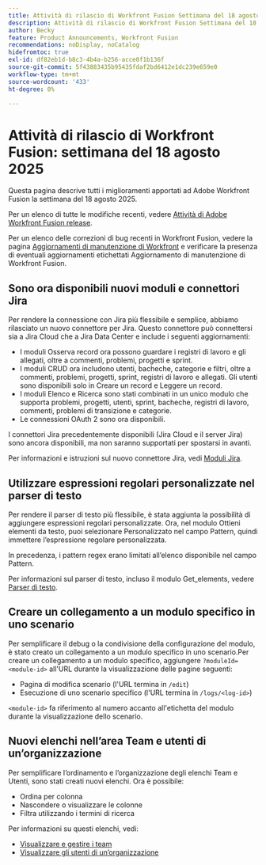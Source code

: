 ```yaml
---
title: Attività di rilascio di Workfront Fusion Settimana del 18 agosto 2025
description: Attività di rilascio di Workfront Fusion Settimana del 18 agosto 2025
author: Becky
feature: Product Announcements, Workfront Fusion
recommendations: noDisplay, noCatalog
hidefromtoc: true
exl-id: df82eb1d-b8c3-4b4a-b256-acce0f1b136f
source-git-commit: 5f43883435b95435fdaf2bd6412e1dc239e659e0
workflow-type: tm+mt
source-wordcount: '433'
ht-degree: 0%

---
```


# Attività di rilascio di Workfront Fusion: settimana del 18 agosto 2025

Questa pagina descrive tutti i miglioramenti apportati ad Adobe Workfront Fusion la settimana del 18 agosto 2025.

Per un elenco di tutte le modifiche recenti, vedere [Attività di Adobe Workfront Fusion release](/help/workfront-fusion/fusion-product-releases/fusion-release-activity.md).

Per un elenco delle correzioni di bug recenti in Workfront Fusion, vedere la pagina [Aggiornamenti di manutenzione di Workfront](https://experienceleague.adobe.com/it/docs/workfront-known-issues/releases/current-updates) e verificare la presenza di eventuali aggiornamenti etichettati Aggiornamento di manutenzione di Workfront Fusion.

## Sono ora disponibili nuovi moduli e connettori Jira

Per rendere la connessione con Jira più flessibile e semplice, abbiamo rilasciato un nuovo connettore per Jira. Questo connettore può connettersi sia a Jira Cloud che a Jira Data Center e include i seguenti aggiornamenti:

* I moduli Osserva record ora possono guardare i registri di lavoro e gli allegati, oltre a commenti, problemi, progetti e sprint.
* I moduli CRUD ora includono utenti, bacheche, categorie e filtri, oltre a commenti, problemi, progetti, sprint, registri di lavoro e allegati. Gli utenti sono disponibili solo in Creare un record e Leggere un record.
* I moduli Elenco e Ricerca sono stati combinati in un unico modulo che supporta problemi, progetti, utenti, sprint, bacheche, registri di lavoro, commenti, problemi di transizione e categorie.
* Le connessioni OAuth 2 sono ora disponibili.

I connettori Jira precedentemente disponibili (Jira Cloud e il server Jira) sono ancora disponibili, ma non saranno supportati per spostarsi in avanti.

Per informazioni e istruzioni sul nuovo connettore Jira, vedi [Moduli Jira](/help/workfront-fusion/references/apps-and-modules/third-party-connectors/jira-modules-new.md).

## Utilizzare espressioni regolari personalizzate nel parser di testo

Per rendere il parser di testo più flessibile, è stata aggiunta la possibilità di aggiungere espressioni regolari personalizzate. Ora, nel modulo Ottieni elementi da testo, puoi selezionare Personalizzato nel campo Pattern, quindi immettere l’espressione regolare personalizzata.

In precedenza, i pattern regex erano limitati all’elenco disponibile nel campo Pattern.

Per informazioni sul parser di testo, incluso il modulo Get_elements, vedere [Parser di testo](/help/workfront-fusion/references/apps-and-modules/tools-and-transformers/text-parser.md).

## Creare un collegamento a un modulo specifico in uno scenario

Per semplificare il debug o la condivisione della configurazione del modulo, è stato creato un collegamento a un modulo specifico in uno scenario.Per creare un collegamento a un modulo specifico, aggiungere `?moduleId=<module-id>` all&#39;URL durante la visualizzazione delle pagine seguenti:

* Pagina di modifica scenario (l&#39;URL termina in `/edit`)
* Esecuzione di uno scenario specifico (l&#39;URL termina in `/logs/<log-id>`)

`<module-id>` fa riferimento al numero accanto all&#39;etichetta del modulo durante la visualizzazione dello scenario.

## Nuovi elenchi nell’area Team e utenti di un’organizzazione

Per semplificare l’ordinamento e l’organizzazione degli elenchi Team e Utenti, sono stati creati nuovi elenchi. Ora è possibile:

* Ordina per colonna
* Nascondere o visualizzare le colonne
* Filtra utilizzando i termini di ricerca

Per informazioni su questi elenchi, vedi:

* [Visualizzare e gestire i team](/help/workfront-fusion/set-up-and-manage-workfront-fusion/set-up-and-manage-orgs-and-teams/manage-users-and-teams/view-and-manage-teams.md)
* [Visualizzare gli utenti di un’organizzazione](/help/workfront-fusion/set-up-and-manage-workfront-fusion/set-up-and-manage-orgs-and-teams/manage-users-and-teams/view-users-in-an-org.md)
